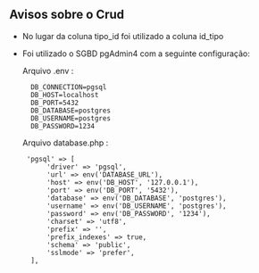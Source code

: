 ## Avisos sobre o Crud

- No lugar da coluna tipo_id foi utilizado a coluna id_tipo

- Foi utilizado o SGBD pgAdmin4 com a seguinte configuração:

    Arquivo .env :

        DB_CONNECTION=pgsql
        DB_HOST=localhost
        DB_PORT=5432
        DB_DATABASE=postgres
        DB_USERNAME=postgres
        DB_PASSWORD=1234

    Arquivo database.php :

       'pgsql' => [
            'driver' => 'pgsql',
            'url' => env('DATABASE_URL'),
            'host' => env('DB_HOST', '127.0.0.1'),
            'port' => env('DB_PORT', '5432'),
            'database' => env('DB_DATABASE', 'postgres'),
            'username' => env('DB_USERNAME', 'postgres'),
            'password' => env('DB_PASSWORD', '1234'),
            'charset' => 'utf8',
            'prefix' => '',
            'prefix_indexes' => true,
            'schema' => 'public',
            'sslmode' => 'prefer',
        ],